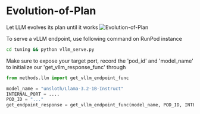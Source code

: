 # Evolution-of-Plan

Let LLM evolves its plan until it works
![Evolution-of-Plan](https://github.com/user-attachments/assets/af98faeb-66d6-4278-af86-67d668d1954e)


To serve a vLLM endpoint, use following command on RunPod instance
```bash
cd tuning && python vllm_serve.py
```
Make sure to expose your target port, record the 'pod_id' and 'model_name' to initialize our 'get_vllm_response_func' through 
```python
from methods.llm import get_vllm_endpoint_func

model_name = "unsloth/Llama-3.2-1B-Instruct"
INTERNAL_PORT = ....
POD_ID = "..."
get_endpoint_response = get_vllm_endpoint_func(model_name, POD_ID, INTERNAL_PORT)
``` 